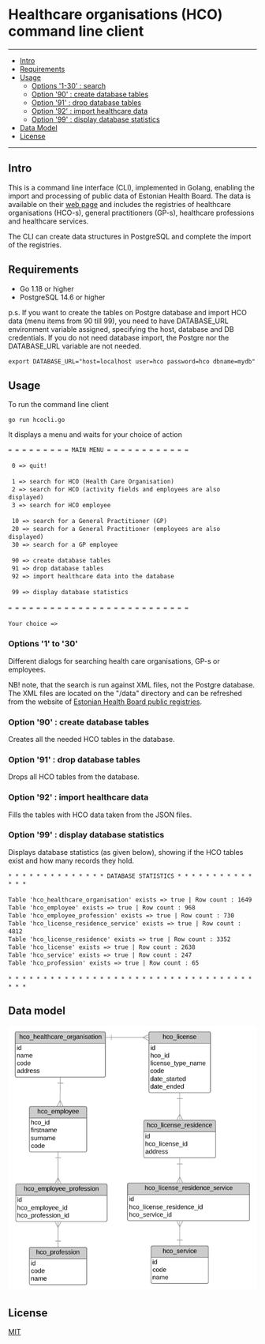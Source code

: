 # Healthcare organisations (HCO) command line client
---------------------------------------

  * [Intro](#intro)
  * [Requirements](#requirements)
  * [Usage](#usage)
    * [Options '1-30' : search](#options-1-to-30) 
    * [Option '90' : create database tables](#option-90--create-database-tables) 
    * [Option '91' : drop database tables](#option-91--drop-database-tables) 
    * [Option '92' : import healthcare data](#option-92--import-healthcare-data) 
    * [Option '99' : display database statistics](#option-99--display-database-statistics) 
  * [Data Model](#data-model)
  * [License](#license)

---------------------------------------

## Intro

This is a command line interface (CLI), implemented in Golang, enabling the import and processing of public data of Estonian Health Board. The data is available on their [web page](https://medre.tehik.ee/open-data) and includes the registries of healthcare organisations (HCO-s), general practitioners (GP-s), healthcare professions and healthcare services.

The CLI can create data structures in PostgreSQL and complete the import of the registries. 

## Requirements

* Go 1.18 or higher
* PostgreSQL 14.6 or higher

p.s. If you want to create the tables on Postgre database and import HCO data (menu items from 90 till 99), you need to have DATABASE_URL environment variable assigned, specifying the host, database and DB credentials. If you do not need database import, the Postgre nor the DATABASE_URL variable are not needed.

```
export DATABASE_URL="host=localhost user=hco password=hco dbname=mydb"
```

## Usage

To run the command line client

```
go run hcocli.go  
```

It displays a menu and waits for your choice of action 

```
= = = = = = = = = MAIN MENU = = = = = = = = = = = =

 0 => quit!

 1 => search for HCO (Health Care Organisation)
 2 => search for HCO (activity fields and employees are also displayed)
 3 => search for HCO employee

 10 => search for a General Practitioner (GP)
 20 => search for a General Practitioner (employees are also displayed)
 30 => search for a GP employee

 90 => create database tables
 91 => drop database tables
 92 => import healthcare data into the database

 99 => display database statistics

= = = = = = = = = = = = = = = = = = = = = = = = = =

Your choice => 

```
### Options '1' to '30'

Different dialogs for searching health care organisations, GP-s or employees.

NB! note, that the search is run against XML files, not the Postgre database. The XML files are located on the "/data" directory and can be refreshed from the website of [Estonian Health Board public registries](https://medre.tehik.ee/open-data).

### Option '90' : create database tables

Creates all the needed HCO tables in the database.

### Option '91' : drop database tables

Drops all HCO tables from the database.

### Option '92' : import healthcare data

Fills the tables with HCO data taken from the JSON files.

### Option '99' : display database statistics

Displays database statistics (as given below), showing if the HCO tables exist and how many records they hold.

```
* * * * * * * * * * * * * * DATABASE STATISTICS * * * * * * * * * * * * * * 

Table 'hco_healthcare_organisation' exists => true | Row count : 1649
Table 'hco_employee' exists => true | Row count : 968
Table 'hco_employee_profession' exists => true | Row count : 730
Table 'hco_license_residence_service' exists => true | Row count : 4812
Table 'hco_license_residence' exists => true | Row count : 3352
Table 'hco_license' exists => true | Row count : 2638
Table 'hco_service' exists => true | Row count : 247
Table 'hco_profession' exists => true | Row count : 65

* * * * * * * * * * * * * * * * * * * * * * * * * * * * * * * * * * * * * *
```

## Data model

![Data Model](/data/data-model.png "Data model")

## License

[MIT](https://opensource.org/license/mit/)
